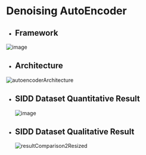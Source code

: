 # Denoising AutoEncoder
* ## Framework
![image](https://user-images.githubusercontent.com/55126482/166626342-224de0dd-530c-4da5-92e7-6a102f4503ec.png)
* ## Architecture
![autoencoderArchitecture](https://user-images.githubusercontent.com/55126482/170658875-c88a4168-bb69-41f2-9aaa-1a7b4af146d7.png)
* ## SIDD Dataset Quantitative Result
  ![image](https://user-images.githubusercontent.com/55126482/170934195-d04a1309-85af-4618-8f38-1ca28154506d.png)
* ## SIDD Dataset Qualitative Result
  ![resultComparison2Resized](https://user-images.githubusercontent.com/55126482/170934017-3e6eb9c5-9355-4fcc-a503-62e9375e6de3.png)
